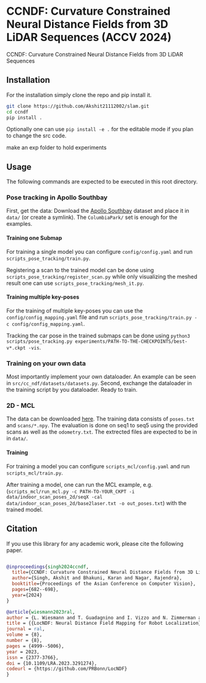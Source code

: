 # CCNDF: Curvature Constrained Neural Distance Fields from 3D LiDAR Sequences (ACCV 2024)

CCNDF: Curvature Constrained Neural Distance Fields from 3D LiDAR Sequences

## Installation

For the installation simply clone the repo and pip install it.

```sh
git clone https://github.com/Akshit21112002/slam.git
cd ccndf
pip install .
```

Optionally one can use `pip install -e .` for the editable mode if you plan to change the src code.

make an exp folder to hold experiments

## Usage

The following commands are expected to be executed in this root directory.

### Pose tracking in Apollo Southbay

First, get the data:
Download the [Apollo Southbay](https://developer.apollo.auto/southbay.html) dataset and place it in `data/` (or create a symlink). The `ColumbiaPark/` set is enough for the examples.

#### Training one Submap

For training a single model you can configure `config/config.yaml` and run `scripts_pose_tracking/train.py`. 

Registering a scan to the trained model can be done using  `scripts_pose_tracking/register_scan.py` while only visualizing the meshed result one can use `scripts_pose_tracking/mesh_it.py`.

#### Training multiple key-poses

For the training of multiple key-poses you can use the `config/config_mapping.yaml` file and run `scripts_pose_tracking/train.py -c config/config_mapping.yaml`.

Tracking the car pose in the trained submaps can be done using `python3 scripts/pose_tracking.py experiments/PATH-TO-THE-CHECKPOINTS/best-v*.ckpt -vis`.



### Training on your own data

Most importantly implement your own dataloader. An example can be seen in `src/cc_ndf/datasets/datasets.py`. Second, exchange the dataloader in the training script by you dataloader. Ready to train.

### 2D - MCL

The data can be downloaded [here](https://www.ipb.uni-bonn.de/html/projects/locndf/indoor_scan_poses_2d.zip). The training data consists of `poses.txt` and `scans/*.npy`. The evaluation is done on seq1 to seq5 using the provided scans as well as the `odometry.txt`. The extrected files are expected to be in in `data/`.

#### Training

For training a model you can configure `scripts_mcl/config.yaml` and run `scripts_mcl/train.py`.

After training a model, one can run the MCL example, e.g. (`scripts_mcl/run_mcl.py -c PATH-TO-YOUR_CKPT -i data/indoor_scan_poses_2d/seqX -cal data/indoor_scan_poses_2d/base2laser.txt -o out_poses.txt`) with the trained model.



## Citation

If you use this library for any academic work, please cite the following paper.

```bibtex

@inproceedings{singh2024ccndf,
  title={CCNDF: Curvature Constrained Neural Distance Fields from 3D LiDAR Sequences},
  author={Singh, Akshit and Bhakuni, Karan and Nagar, Rajendra},
  booktitle={Proceedings of the Asian Conference on Computer Vision},
  pages={682--698},
  year={2024}
}
```
```bibtex
@article{wiesmann2023ral,
author = {L. Wiesmann and T. Guadagnino and I. Vizzo and N. Zimmerman and Y. Pan and H. Kuang and J. Behley and C. Stachniss},
title = {{LocNDF: Neural Distance Field Mapping for Robot Localization}},
journal = ral,
volume = {8},
number = {8},
pages = {4999--5006},
year = 2023,
issn = {2377-3766},
doi = {10.1109/LRA.2023.3291274},
codeurl = {https://github.com/PRBonn/LocNDF}
}
```
